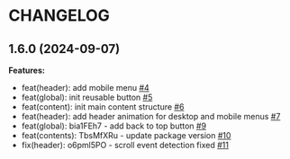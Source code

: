 # CHANGELOG

## 1.6.0 (2024-09-07)

**Features:**

- feat(header): add mobile menu [#4](https://github.com/JeremyThonon/portfolio/pull/4)
- feat(global): init reusable button [#5](https://github.com/JeremyThonon/portfolio/pull/5)
- feat(content): init main content structure [#6](https://github.com/JeremyThonon/portfolio/pull/6)
- feat(header): add header animation for desktop and mobile menus [#7](https://github.com/JeremyThonon/portfolio/pull/7)
- feat(global): bia1FEh7 - add back to top button [#9](https://github.com/JeremyThonon/portfolio/pull/9)
- feat(contents): TbsMfXRu - update package version [#10](https://github.com/JeremyThonon/portfolio/pull/10)
- fix(header): o6pml5PO - scroll event detection fixed [#11](https://github.com/JeremyThonon/portfolio/pull/11)
